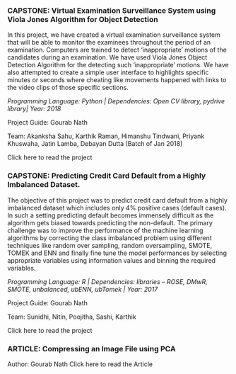 ### CAPSTONE: Virtual Examination Surveillance System using Viola Jones Algorithm for Object Detection

In this project, we have created a virtual examination surveillance system that will be able to monitor the examinees throughout the period of an examination. Computers are trained to detect ‘inappropriate’ motions of the candidates during an examination. We have used Viola Jones Object Detection Algorithm for the detecting such ‘inappropriate’ motions. We have also attempted to create a simple user interface to highlights specific minutes or seconds where cheating like movements happened with links to the video clips of those specific sections. 

*Programming Language: Python | Dependencies: Open CV library, pydrive library| Year: 2018*

Project Guide: Gourab Nath

Team: Akanksha Sahu, Karthik Raman, Himanshu Tindwani, Priyank Khuswaha, Jatin Lamba, Debayan Dutta (Batch of Jan 2018)

Click here to read the project




### CAPSTONE: Predicting Credit Card Default from a Highly Imbalanced Dataset.

The objective of this project was to predict credit card default from a highly imbalanced dataset which includes only 4% positive cases (default cases). In such a setting predicting default becomes immensely difficult as the algorithm gets biased towards predicting the non-default. The primary challenge was to improve the performance of the machine learning algorithms by correcting the class imbalanced problem using different techniques like random over sampling, random oversampling, SMOTE, TOMEK and ENN and finally fine tune the model performances by selecting appropriate variables using information values and binning the required variables.

*Programming Language: R | Dependencies: libraries – ROSE, DMwR, SMOTE, unbalanced, ubENN, ubTomek | Year: 2017*

Project Guide: Gourab Nath

Team: Sunidhi, Nitin, Poojitha, Sashi, Karthik

Click here to read the project




### ARTICLE: Compressing an Image File using PCA
Author: Gourab Nath
Click here to read the Article
